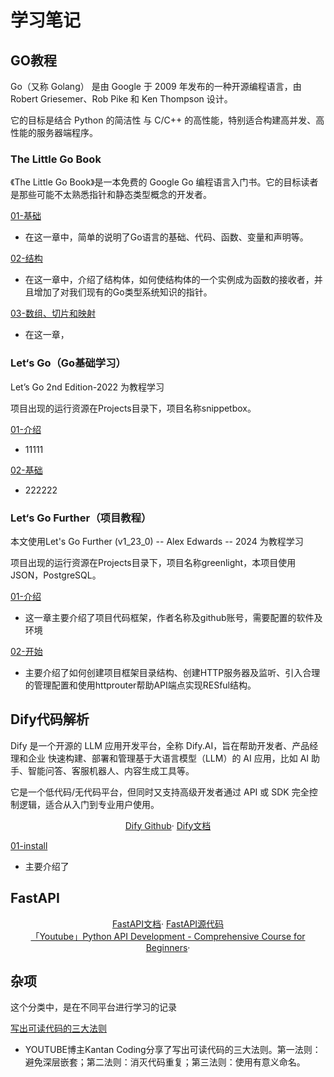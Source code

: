 # 学习笔记

## GO教程
Go（又称 Golang） 是由 Google 于 2009 年发布的一种开源编程语言，由 Robert Griesemer、Rob Pike 和 Ken Thompson 设计。

它的目标是结合 Python 的简洁性 与 C/C++ 的高性能，特别适合构建高并发、高性能的服务器端程序。

### The Little Go Book
《The Little Go Book》是一本免费的 Google Go 编程语言入门书。它的目标读者是那些可能不太熟悉指针和静态类型概念的开发者。

[01-基础](/docs/LittleGo/TheBasics.md)
- 在这一章中，简单的说明了Go语言的基础、代码、函数、变量和声明等。

[02-结构](/docs/LittleGo/Structures.md)
- 在这一章中，介绍了结构体，如何使结构体的一个实例成为函数的接收者，并且增加了对我们现有的Go类型系统知识的指针。

[03-数组、切片和映射](/docs/LittleGo/MapsArraysSlices.md)
- 在这一章，

### Let‘s Go（Go基础学习）
Let’s Go 2nd Edition-2022 为教程学习

项目出现的运行资源在Projects目录下，项目名称snippetbox。

[01-介绍](/docs/Let'sGo/Introduction.md)
- 11111


[02-基础](/docs/Let'sGo/Foundations.md)
- 222222

### Let‘s Go Further（项目教程）

本文使用Let's Go Further (v1_23_0) -- Alex Edwards -- 2024 为教程学习

项目出现的运行资源在Projects目录下，项目名称greenlight，本项目使用JSON，PostgreSQL。

[01-介绍](/docs/Let‘sGoFurther/introduction.md)
- 这一章主要介绍了项目代码框架，作者名称及github账号，需要配置的软件及环境

[02-开始](/docs/Let‘sGoFurther/GetStarted.md)
- 主要介绍了如何创建项目框架目录结构、创建HTTP服务器及监听、引入合理的管理配置和使用httprouter帮助API端点实现RESful结构。

## Dify代码解析

Dify 是一个开源的 LLM 应用开发平台，全称 Dify.AI，旨在帮助开发者、产品经理和企业 快速构建、部署和管理基于大语言模型（LLM）的 AI 应用，比如 AI 助手、智能问答、客服机器人、内容生成工具等。

它是一个低代码/无代码平台，但同时又支持高级开发者通过 API 或 SDK 完全控制逻辑，适合从入门到专业用户使用。

<div align="center">
    <a href="https://github.com/langgenius/dify">Dify Github</a>·
    <a href="https://docs.dify.ai">Dify文档</a> 
</div>


[01-install](/docs/Dify/install.md)
- 主要介绍了

## FastAPI
<div align="center">
    <a href="https://fastapi.tiangolo.com/">FastAPI文档</a>·
    <a href="https://github.com/fastapi/fastapi">FastAPI源代码</a> 
</div>
<div align="center">
    <a href="https://www.youtube.com/watch?v=0sOvCWFmrtA">「Youtube」Python API Development - Comprehensive Course for Beginners</a>·
</div>




## 杂项

这个分类中，是在不同平台进行学习的记录

[写出可读代码的三大法则](/docs/Other/WritingReadableCode.md)
- YOUTUBE博主Kantan Coding分享了写出可读代码的三大法则。第一法则：避免深层嵌套；第二法则：消灭代码重复；第三法则：使用有意义命名。



